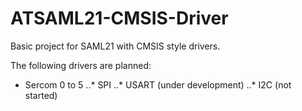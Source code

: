 # ATSAML21-CMSIS-Driver
Basic project for SAML21 with CMSIS style drivers.

The following drivers are planned:
* Sercom 0 to 5
..* SPI
..* USART (under development)
..* I2C (not started)
